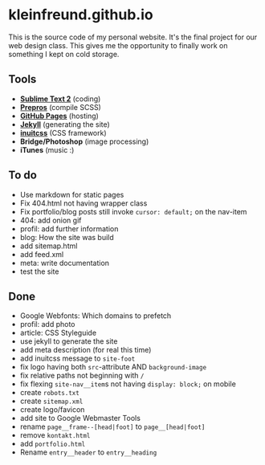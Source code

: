 # kleinfreund.github.io

This is the source code of my personal website. It's the final project for our web design class. This gives me the opportunity to finally work on something I kept on cold storage.

## Tools

- __[Sublime Text 2](http://www.sublimetext.com/)__ (coding)
- __[Prepros](http://alphapixels.com/prepros/)__ (compile SCSS)
- __[GitHub Pages](http://pages.github.com/)__ (hosting)
- __[Jekyll](http://jekyllrb.com/)__ (generating the site)
- __[inuitcss](http://inuitcss.com/)__ (CSS framework)
- __Bridge/Photoshop__ (image processing)
- __iTunes__ (music :)

## To do

- Use markdown for static pages
- Fix 404.html not having wrapper class
- Fix portfolio/blog posts still invoke `cursor: default;` on the nav-item
- 404: add onion gif
- profil: add further information
- blog: How the site was build
- add sitemap.html
- add feed.xml
- meta: write documentation
- test the site

## Done

- Google Webfonts: Which domains to prefetch
- profil: add photo
- article: CSS Styleguide
- use jekyll to generate the site
- add meta description (for real this time)
- add inuitcss message to `site-foot`
- fix logo having both `src`-attribute AND `background-image`
- fix relative paths not beginning with `/`
- fix flexing `site-nav__item`s not having `display: block;` on mobile
- create `robots.txt`
- create `sitemap.xml`
- create logo/favicon
- add site to Google Webmaster Tools
- rename `page__frame--[head|foot]` to `page__[head|foot]`
- remove `kontakt.html`
- add `portfolio.html`
- Rename `entry__header` to `entry__heading`
